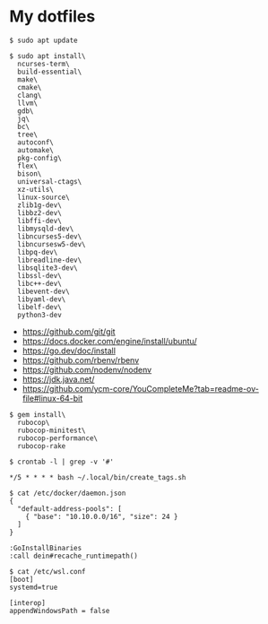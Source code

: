 My dotfiles
===============================================================================

```
$ sudo apt update
```

```
$ sudo apt install\
  ncurses-term\
  build-essential\
  make\
  cmake\
  clang\
  llvm\
  gdb\
  jq\
  bc\
  tree\
  autoconf\
  automake\
  pkg-config\
  flex\
  bison\
  universal-ctags\
  xz-utils\
  linux-source\
  zlib1g-dev\
  libbz2-dev\
  libffi-dev\
  libmysqld-dev\
  libncurses5-dev\
  libncursesw5-dev\
  libpq-dev\
  libreadline-dev\
  libsqlite3-dev\
  libssl-dev\
  libc++-dev\
  libevent-dev\
  libyaml-dev\
  libelf-dev\
  python3-dev
```

* https://github.com/git/git
* https://docs.docker.com/engine/install/ubuntu/
* https://go.dev/doc/install
* https://github.com/rbenv/rbenv
* https://github.com/nodenv/nodenv
* https://jdk.java.net/
* https://github.com/ycm-core/YouCompleteMe?tab=readme-ov-file#linux-64-bit

```
$ gem install\
  rubocop\
  rubocop-minitest\
  rubocop-performance\
  rubocop-rake
```

```
$ crontab -l | grep -v '#'

*/5 * * * * bash ~/.local/bin/create_tags.sh
```

```
$ cat /etc/docker/daemon.json
{
  "default-address-pools": [
    { "base": "10.10.0.0/16", "size": 24 }
  ]
}
```

```
:GoInstallBinaries
:call dein#recache_runtimepath()
```

```
$ cat /etc/wsl.conf
[boot]
systemd=true

[interop]
appendWindowsPath = false
```

